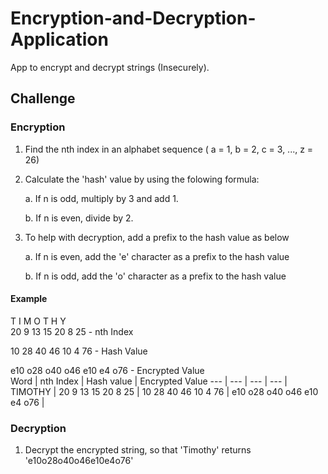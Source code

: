 # Encryption-and-Decryption-Application
App to encrypt and decrypt strings (Insecurely).


## Challenge

### Encryption

1. Find the nth index in an alphabet sequence ( a = 1, b = 2, c = 3, ..., z = 26)

2. Calculate the 'hash' value by using the folowing formula:
  
   a. If n is odd, multiply by 3 and add 1.
    
   b. If n is even, divide by 2.
    
3. To help with decryption, add a prefix to the hash value as below

   a. If n is even, add the 'e' character as a prefix to the hash value
    
   b. If n is odd, add the 'o' character as a prefix to the hash value
    
#### Example

T     I     M     O     T     H     Y               
20    9    13    15    20     8    25   - nth Index             

10    28   40    46    10     4    76   - Hash Value


e10  o28  o40    o46   e10   e4    o76  - Encrypted Value       
Word | nth Index | Hash value | Encrypted Value
--- | --- | --- | ---
| TIMOTHY | 20    9    13    15    20     8    25 | 10    28   40    46    10     4    76 | e10  o28  o40    o46   e10   e4    o76 |

### Decryption

1. Decrypt the encrypted string, so that 'Timothy' returns 'e10o28o40o46e10e4o76'

